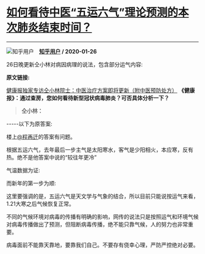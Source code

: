 # [如何看待中医“五运六气”理论预测的本次肺炎结束时间？](https://www.zhihu.com/answer/985686632)

------------------------------------------------------------------------

![知乎用户](https://pic4.zhimg.com/da8e974dc.jpg?source=1940ef5c "知乎用户")&emsp;**[知乎用户](https://www.zhihu.com/people/) / 2020-01-26**

26日晚更新仝小林对病因病理的说法，包含部分运气内容:

 **原文链接:** 

[健康报独家专访仝小林院士：中医治疗方案即将更新（附中医预防处方）](https://link.zhihu.com/?target=https%3A//mp.weixin.qq.com/s/OSPjdLKu2Gjyxxh3-HfDdw) **《健康报》：通过查房，您如何看待新型冠状病毒肺炎？可否具体分析一下？** 


>  **仝小林：** 

-----以下为原答案:

楼上[@程再迁](https://www.zhihu.com/people/ff2d05c17259c9f06d0a8188a0487eb0)的答案有问题。

根据五运六气，去年最后一步主气是太阳寒水，客气是少阳相火，本应寒，反有热。绝不是他答案中说的“较往年更冷”

气温数据为证:


而新年的第一步为顺:

这里要强调的是，五运六气是天文学与气象的结合，所以目前只能说按运气来看，1.21大寒之后气候恢复正常。

不同的气候环境对病毒的传播有明确的影响，网传的说法只是按照运气和环境气候对病毒传播做出了预测，但阻断病毒传播，绝不能只靠气候，人的努力也非常重要。

病毒面前不能靠天靠地，要靠我们自己。不要存有侥幸心理，严防严控绝对必要。

